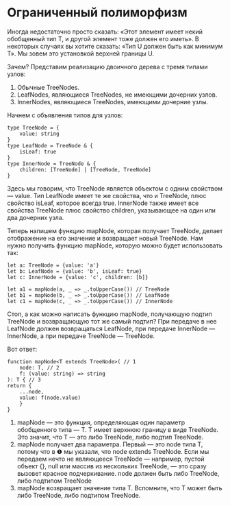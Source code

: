 # Ограниченный полиморфизм

Иногда недостаточно просто сказать: «Этот элемент имеет некий обобщенный тип T, и другой элемент тоже должен его иметь». В некоторых случаях вы хотите сказать: «Тип U должен быть как минимум T». Мы зовем это установкой верхней границы U.

Зачем? Представим реализацию двоичного дерева с тремя типами узлов:

1. Обычные TreeNodes.
2. LeafNodes, являющиеся TreeNodes, не имеющими дочерних узлов.
3. InnerNodes, являющиеся TreeNodes, имеющими дочерние узлы.

Начнем с объявления типов для узлов:

```
type TreeNode = {
    value: string
}
type LeafNode = TreeNode & {
    isLeaf: true
}
type InnerNode = TreeNode & {
    children: [TreeNode] | [TreeNode, TreeNode]
}
```

Здесь мы говорим, что TreeNode является объектом с одним свойством — value. Тип LeafNode имеет те же свойства, что и TreeNode, плюс свойство isLeaf, которое всегда true. InnerNode также имеет все свойства TreeNode плюс свойство children, указывающее на один или два дочерних узла.

Теперь напишем функцию mapNode, которая получает TreeNode, делает отображение на его значение и возвращает новый TreeNode. Нам нужно получить функцию mapNode, которую можно будет использовать так:

```
let a: TreeNode = {value: 'a'}
let b: LeafNode = {value: 'b', isLeaf: true}
let c: InnerNode = {value: 'c', children: [b]}

let a1 = mapNode(a, _ => _.toUpperCase()) // TreeNode
let b1 = mapNode(b, _ => _.toUpperCase()) // LeafNode
let c1 = mapNode(c, _ => _.toUpperCase()) // InnerNode
```

Стоп, а как можно написать функцию mapNode, получающую подтип TreeNode и возвращающую тот же самый подтип? При передаче в нее LeafNode должен возвращаться LeafNode, при передаче InnerNode — InnerNode, а при передаче TreeNode — TreeNode.

Вот ответ:

```
function mapNode<T extends TreeNode>( // 1
    node: T, // 2
    f: (value: string) => string
): T { // 3
return {
    ...node,
    value: f(node.value)
    }
}
```

1. mapNode — это функция, определяющая один параметр обобщенного типа — T. T имеет верхнюю границу в виде TreeNode. Это значит, что T — это либо TreeNode, либо подтип TreeNode.
2. mapNode получает два параметра. Первый — это node типа T, потому что в ❶ мы указали, что node extends TreeNode. Если мы передаем нечто не являющееся TreeNode — например, пустой объект {}, null или массив из нескольких TreeNode, — это сразу вызовет красное подчеркивание. node должен быть либо TreeNode, либо подтипом TreeNode
3. mapNode возвращает значение типа T. Вспомните, что T может быть либо TreeNode, либо подтипом TreeNode.
